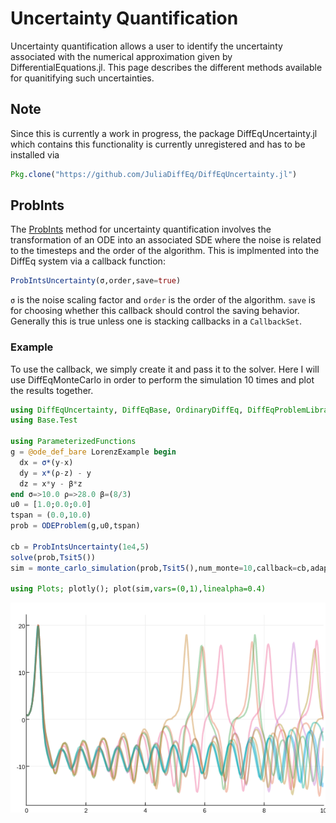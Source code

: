 # Uncertainty Quantification

Uncertainty quantification allows a user to identify the uncertainty
associated with the numerical approximation given by DifferentialEquations.jl.
This page describes the different methods available for quanitifying such
uncertainties.

## Note

Since this is currently a work in progress, the package DiffEqUncertainty.jl which
contains this functionality is currently unregistered and has to be installed via

```julia
Pkg.clone("https://github.com/JuliaDiffEq/DiffEqUncertainty.jl")
```

## ProbInts

The [ProbInts](http://www2.warwick.ac.uk/fac/sci/statistics/staff/academic-research/girolami/probints)
method for uncertainty quantification involves the transformation of an ODE
into an associated SDE where the noise is related to the timesteps and the order
of the algorithm. This is implmented into the DiffEq system via a callback function:

```julia
ProbIntsUncertainty(σ,order,save=true)
```

`σ` is the noise scaling factor and `order` is the order of the algorithm. `save`
is for choosing whether this callback should control the saving behavior. Generally
this is true unless one is stacking callbacks in a `CallbackSet`.

### Example

To use the callback, we simply create it and pass it to the solver. Here I will
use DiffEqMonteCarlo in order to perform the simulation 10 times and plot the results
together.

```julia
using DiffEqUncertainty, DiffEqBase, OrdinaryDiffEq, DiffEqProblemLibrary, DiffEqMonteCarlo
using Base.Test

using ParameterizedFunctions
g = @ode_def_bare LorenzExample begin
  dx = σ*(y-x)
  dy = x*(ρ-z) - y
  dz = x*y - β*z
end σ=>10.0 ρ=>28.0 β=(8/3)
u0 = [1.0;0.0;0.0]
tspan = (0.0,10.0)
prob = ODEProblem(g,u0,tspan)

cb = ProbIntsUncertainty(1e4,5)
solve(prob,Tsit5())
sim = monte_carlo_simulation(prob,Tsit5(),num_monte=10,callback=cb,adaptive=false,dt=1/10)

using Plots; plotly(); plot(sim,vars=(0,1),linealpha=0.4)
```

![uncertainty](../assets/uncertainty.png)
